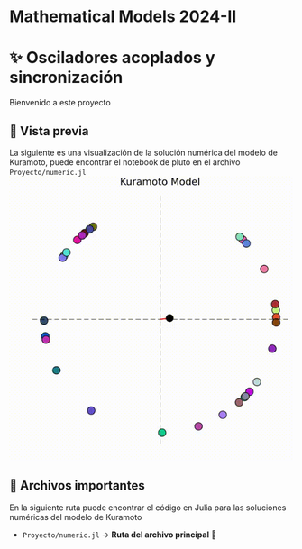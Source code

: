 # Mathematical Models 2024-II

# ✨ Osciladores acoplados y sincronización 

Bienvenido a este proyecto

## 🎥 Vista previa
La siguiente es una visualización de la solución numérica del modelo de Kuramoto, puede encontrar el notebook de pluto en el archivo `Proyecto/numeric.jl`
![Demo](https://raw.githubusercontent.com/SneikF/MathematicalModels2024II/e7edff9c4e616c5c840e4659ddcf694a53f9d4d0/Proyecto/videos/kuramoto1.gif)

## 📂 Archivos importantes  
En la siguiente ruta puede encontrar el código en Julia para las soluciones numéricas del modelo de Kuramoto
- `Proyecto/numeric.jl` → **Ruta del archivo principal** 📌  
